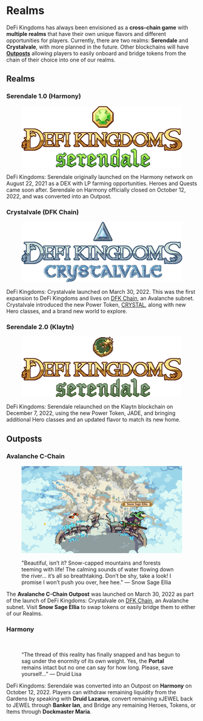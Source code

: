 # Realms

DeFi Kingdoms has always been envisioned as a **cross-chain game** with **multiple realms** that have their own unique flavors and different opportunities for players. Currently, there are two realms: **Serendale** and **Crystalvale**, with more planned in the future. Other blockchains will have [**Outposts**](realms.md#outposts) allowing players to easily onboard and bridge tokens from the chain of their choice into one of our realms.

## Realms

### Serendale 1.0 (Harmony)

<figure><img src="../.gitbook/assets/DFK Serendale Full Logo DIGITAL.png" alt=""><figcaption></figcaption></figure>

DeFi Kingdoms: Serendale originally launched on the Harmony network on August 22, 2021 as a DEX with LP farming opportunities. Heroes and Quests came soon after. Serendale on Harmony officially closed on October 12, 2022, and was converted into an Outpost.

### Crystalvale (DFK Chain)

<figure><img src="../.gitbook/assets/DFK Crystalvale Full Logo DIGITAL.png" alt=""><figcaption></figcaption></figure>

DeFi Kingdoms: Crystalvale launched on March 30, 2022. This was the first expansion to DeFi Kingdoms and lives on [DFK Chain](defi-kingdoms-blockchain.md), an Avalanche subnet. Crystalvale introduced the new Power Token, [CRYSTAL](power-tokens/crystal-token.md), along with new Hero classes, and a brand new world to explore.

### Serendale 2.0 (Klaytn)

<figure><img src="../.gitbook/assets/dfk_serendale2_logo 480.png" alt=""><figcaption></figcaption></figure>

DeFi Kingdoms: Serendale relaunched on the Klaytn blockchain on December 7, 2022, using the new Power Token, JADE, and bringing additional Hero classes and an updated flavor to match its new home.

## Outposts

### Avalanche C-Chain

<figure><img src="../.gitbook/assets/avalanche-outpost.png" alt=""><figcaption><p>"Beautiful, isn’t it? Snow-capped mountains and forests teeming with life! The calming sounds of water flowing down the river… it’s all so breathtaking. Don’t be shy, take a look! I promise I won’t push you over, hee hee." — Snow Sage Ellia</p></figcaption></figure>

The **Avalanche C-Chain Outpost** was launched on March 30, 2022 as part of the launch of DeFi Kingdoms: Crystalvale on [DFK Chain](defi-kingdoms-blockchain.md), an Avalanche subnet. Visit **Snow Sage Ellia** to swap tokens or easily bridge them to either of our Realms.

### Harmony

<figure><img src="broken-reference" alt=""><figcaption><p>“The thread of this reality has finally snapped and has begun to sag under the enormity of its own weight. Yes, the <strong>Portal</strong> remains intact but no one can say for how long. Please, save yourself…” — Druid Lisa</p></figcaption></figure>

DeFi Kingdoms: Serendale was converted into an Outpost on **Harmony** on October 12, 2022. Players can withdraw remaining liquidity from the Gardens by speaking with **Druid Lazarus**, convert remaining xJEWEL back to JEWEL through **Banker Ian**, and Bridge any remaining Heroes, Tokens, or Items through **Dockmaster Maria**.


